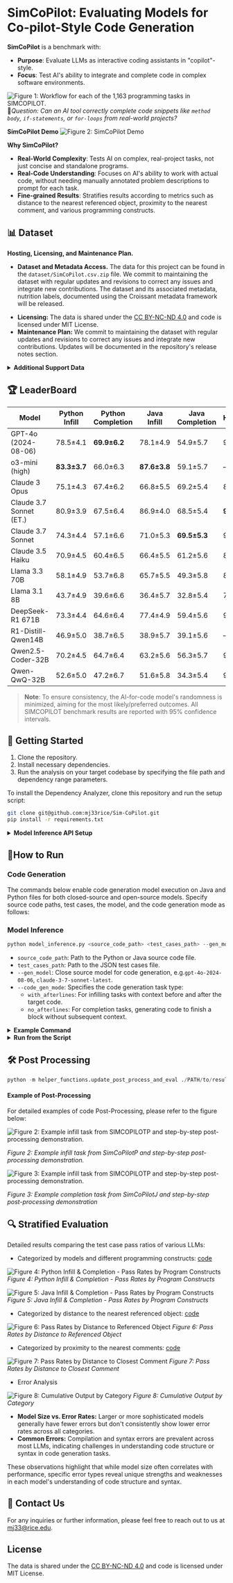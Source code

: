 # SimCoPilot: Evaluating Models for Co-pilot-Style Code Generation
**SimCoPilot** is a benchmark with:
- **Purpose**: Evaluate LLMs as interactive coding assistants in "copilot"-style.
- **Focus**: Test AI's ability to integrate and complete code in complex software environments.

![Figure 1: Workflow for each of the 1,163 programming tasks in SIMCOPILOT.](figures/Workflow.png)
🤔*Question: Can an AI tool correctly complete code snippets like `method body`, `if-statements`, or `for-loops` from real-world projects?*


<!-- <p align="center">
  <img src="./figures/SimCoPilot_hd.gif" alt="SimCoPilot Demo"/><br>
  <em>SimCoPilot Demo</em>
</p> -->
**SimCoPilot Demo**
![Figure 2: SimCoPilot Demo](./figures/SimCoPilot_hd.gif)


**Why SimCoPilot?**
- **Real-World Complexity**: Tests AI on complex, real-project tasks, not just concise and standalone programs.
- **Real-Code Understanding**: Focuses on AI's ability to work with actual code, without needing manually annotated problem descriptions to prompt for each task.
- **Fine-grained Results**: Stratifies results according to metrics such as distance to the nearest referenced object, proximity to the nearest comment, and various programming constructs.

## 📊 Dataset


<!-- The data for this project can be found in the ` dataset/SimCoPilot.csv.zip` file.  -->

**Hosting, Licensing, and Maintenance Plan.**
- **Dataset and Metadata Access.** The data for this project can be found in the `dataset/SimCoPilot.csv.zip` file. We commit to maintaining the dataset with regular updates and revisions to correct any issues and integrate new contributions. The dataset and its associated metadata, nutrition labels, documented using the Croissant metadata framework will be released.
<!-- - **Dataset and Metadata Access.** The dataset and its associated metadata, documented using the Croissant metadata framework, can be viewed and downloaded at [Huggingface Datasets:SimCoPilot](https://huggingface.co/datasets/mj33/SimCoPilot). -->
<!-- The data nutrition label can be found at [Data Nutrition Label](https://github.com/mj33rice/SimCoPilot/tree/main/dataset#data-nutrition-label). -->
- **Licensing:** The data is shared under the [CC BY-NC-ND 4.0](https://creativecommons.org/licenses/by-nc-nd/4.0/) and code is licensed under MIT License.
- **Maintenance Plan:** We commit to maintaining the dataset with regular updates and revisions to correct any issues and integrate new contributions. Updates will be documented in the repository's release notes section.

<details>
<summary><b>Additional Support Data</b></summary>

The extended dataset and supplementary materials can be downloaded from our [Google Drive repository](https://drive.google.com/drive/folders/1FCyPWQO3cQKxtJbQIGWzaE6G4tE5cmJa?usp=sharing).

**Download Instructions:**
1. Access the Google Drive link above
2. Download the required files
3. Extract and place the downloaded files in `./example_code/Python/Image_Filtering/` directory
4. Ensure the directory structure matches the expected paths in the code examples

```bash
# Create directory if it doesn't exist
mkdir -p ./example_code/Python/Image_Filtering/

# Place downloaded files in the directory
cp /path/to/downloaded/files/* ./example_code/Python/Image_Filtering/
```
</details>

## 🏆 LeaderBoard
| Model                          | Python Infill     | Python Completion    | Java Infill       | Java Completion       | HumEval |
|--------------------------------|-------------------|----------------------|-------------------|-----------------------|--------|
| GPT-4o (2024-08-06)            | 78.5±4.1          | **69.9±6.2**         | 78.1±4.9          | 54.9±5.7              | 92.7   |
| o3-mini (high)                 | **83.3±3.7**      | 66.0±6.3             | **87.6±3.8**      | 59.1±5.7              | —      |
| Claude 3 Opus                  | 75.1±4.3          | 67.4±6.2             | 66.8±5.5          | 69.2±5.4              | 84.9   |
| Claude 3.7 Sonnet (ET.)        | 80.9±3.9          | 67.5±6.4             | 86.9±4.0          | 68.5±5.4              | **97.8** |
| Claude 3.7 Sonnet              | 74.3±4.4          | 57.1±6.6             | 71.0±5.3          | **69.5±5.3**          | 94.9   |
| Claude 3.5 Haiku               | 70.9±4.5          | 60.4±6.5             | 66.4±5.5          | 61.2±5.6              | 88.1   |
| Llama 3.3 70B                  | 58.1±4.9          | 53.7±6.8             | 65.7±5.5          | 49.3±5.8              | 88.4   |
| Llama 3.1 8B                   | 43.7±4.9          | 39.6±6.6             | 36.4±5.7          | 32.8±5.4              | 72.6   |
| DeepSeek-R1 671B               | 73.3±4.4          | 64.6±6.4             | 77.4±4.9          | 59.4±5.6              | 97.7   |
| R1-Distill-Qwen14B             | 46.9±5.0          | 38.7±6.5             | 38.9±5.7          | 39.1±5.6              | —      |
| Qwen2.5-Coder-32B              | 70.2±4.5          | 64.7±6.4             | 63.2±5.6          | 56.3±5.7              | 92.1   |
| Qwen-QwQ-32B                   | 52.6±5.0          | 47.2±6.7             | 51.6±5.8          | 34.3±5.4              | 97.6   |
> **Note**: To ensure consistency, the AI-for-code model's randomness is minimized, aiming for the most likely/preferred outcomes. All SIMCOPILOT benchmark results are reported with 95% confidence intervals.
## 🚀 Getting Started

1. Clone the repository.
2. Install necessary dependencies.
3. Run the analysis on your target codebase by specifying the file path and dependency range parameters.

To install the Dependency Analyzer, clone this repository and run the setup script:

```bash
git clone git@github.com:mj33rice/Sim-CoPilot.git
pip install -r requirements.txt
```

<details>
<summary><b>Model Inference API Setup</b></summary>
1. Install the necessary Python packages:

```bash
pip install anthropic together
```
2. Open your terminal and type the following command:
```bash
nano ~/.bash_profile 
```
If you’re using a newer version of macOS, you might need to use `~/.zshrc` instead:
(or nano ~/.zshrc if you’re using a newer version of macOS)
```bash
nano ~/.zshrc
```
3. Add the following line to the file, replacing `your-api-key-here` with your actual API key:
```bash
 export ANTHROPIC_API_KEY='your-api-key-here' 
```
 If you're using OpenAI, use this line instead:
```bash
 export OPENAI_API_KEY='your-api-key-here'
```
If you're using platform such as Together AI for open source model inference, use this line instead:
```bash
export TOGETHER_API_KEY='your-api-key-here'
```

4. Save the file and exit the editor (press `Ctrl+O`, then `Enter`, then `Ctrl+X`)
5. Load the updated profile by running: 

```bash
source ~/.bash_profile (or source ~/.zshrc)
```
</details> 


## 🏃How to Run

### Code Generation 

The commands below enable code generation model execution on Java and Python files for both closed-source and open-source models. Specify source code paths, test cases, the model, and the code generation mode as follows:

### Model Inference
```python
python model_inference.py <source_code_path> <test_cases_path> --gen_model <model_name> --code_gen_mode <mode>
```

- `source_code_path`: Path to the Python or Java source code file. 
- `test_cases_path`: Path to the JSON test cases file.
- `--gen_model`: Close source model for code generation, e.g.`gpt-4o-2024-08-06`, `claude-3-7-sonnet-latest`.
- `--code_gen_mode`: Specifies the code generation task type:
    - `with_afterlines`: For infilling tasks with context before and after the target code.
    - `no_afterlines`: For completion tasks, generating code to finish a block without subsequent context.
  

<details>
<summary><b>Example Command</b></summary>

Code generation script with specific parameters, you can use the following command:
This command specifies the use of the `gpt-4o-2024-08-06`models for code generation with the mode set to `with_afterlines` indicating that the generation should consider both the preceding and following context.
```python
#Specifiy Model to Run
python model_inference.py \
./example_code/Python/simplex_method/simplex_method.py \
./example_code/Python/simplex_method/simplex_method.json \
--read_dependency_results --update_def_line \
--gen_model gpt-4o-2024-08-06 \
--code_gen_mode with_afterlines
```
</details> 


<details>
<summary><b>Run from the Script</b></summary>

```bash
#For Python tasks
chmod +x run_python_paral.sh
./run_python_paral.sh

#For Java tasks
chmod +x run_java_paral.sh
./run_java_paral.sh
```
</details>


## 🛠 Post Processing 
```python
python -m helper_functions.update_post_process_and_eval ./PATH/to/result_folder
```

#### Example of Post-Processing

For detailed examples of code Post-Processing, please refer to the figure below:

![Figure 2: Example infill task from SIMCOPILOTP and step-by-step post-processing demonstration.](figures/Python_infill_post_processing_example.png)

*Figure 2: Example infill task from SimCoPilotP and step-by-step post-processing demonstration.*

![Figure 3: Example infill task from SIMCOPILOTP and step-by-step post-processing demonstration.](figures/Java_infill_post_processing_example.png)

*Figure 3: Example completion task from SimCoPilotJ and step-by-step post-processing demonstration*

## 🔍 Stratified Evaluation
Detailed results comparing the test case pass ratios of various LLMs:  
- Categorized by models and different programming constructs: [code](helper_functions/code_gen_result_display.ipynb)

![Figure 4: Python Infill & Completion - Pass Rates by Program Constructs](./figures/Python_Construct_v2_jpeg.jpg)
*Figure 4: Python Infill & Completion - Pass Rates by Program Constructs*

![Figure 5: Java Infill & Completion - Pass Rates by Program Constructs](./figures/Java_Construct_v2_jpeg.jpg)
*Figure 5: Java Infill & Completion - Pass Rates by Program Constructs*
<!-- <table>
  <tr>
    <td align="center" colspan="2">
      <img src="./figures/Python_Construct_v2_jpeg.jpg" alt="Python Infill & Completion" style="width: 100%; height: auto;"/><br>
      <em>Python Infill & Completion</em>
    </td>
  </tr>
  <tr>
    <td align="center" colspan="2">
      <img src="./figures/Java_Construct_v2_jpeg.jpg" alt="Java Infill & Completion" style="width: 100%; height: auto;"/><br>
      <em>Java Infill & Completion</em>
    </td>
  </tr>
</table> -->

<!-- <p align="center">
  <em>Pass Rates by Program Constructs</em>
</p> -->

- Categorized by distance to the nearest referenced object: [code](helper_functions/horizon_dist.ipynb)

<!-- <p align="center">
    <img src="./figures/Pass_rate_group_by_ref_dist_w_errbar_compressed_jpeg.jpg" alt="Pass Rates by Distance to Referenced Object"/><br>
    <em>Pass Rates by Distance to Referenced Object</em>
</p> -->
![Figure 6: Pass Rates by Distance to Referenced Object](./figures/Pass_rate_group_by_ref_dist_w_errbar_compressed_jpeg.jpg)
*Figure 6: Pass Rates by Distance to Referenced Object*

- Categorized by proximity to the nearest comments: [code](helper_functions/get_comment_dist.ipynb)

<!-- <p align="center">
  <img src="./figures/group_by_comment_dist_w_errbar_compressed_jpeg.jpg" alt="Pass Rates by Distance to Closest Comment"/><br>
  <em>Pass Rates by Distance to Closest Comment</em>
</p> -->
![Figure 7: Pass Rates by Distance to Closest Comment](./figures/group_by_comment_dist_w_errbar_compressed_jpeg.jpg)
*Figure 7: Pass Rates by Distance to Closest Comment*

- Error Analysis
<!-- <p align="center">
  <img src="./figures/Error_Analysis_compressed_600_jpeg.jpg" alt="Error Analysis"/><br>
  <em>Cumulative Output by Category</em>
</p> -->
![Figure 8: Cumulative Output by Category](./figures/Error_Analysis_compressed_600_jpeg.jpg)
*Figure 8: Cumulative Output by Category*

- **Model Size vs. Error Rates:** Larger or more sophisticated models generally have fewer errors but don't consistently show lower error rates across all categories.
- **Common Errors:** Compilation and syntax errors are prevalent across most LLMs, indicating challenges in understanding code structure or syntax in code generation tasks.

These observations highlight that while model size often correlates with performance, specific error types reveal unique strengths and weaknesses in each model's understanding of code structure and syntax.

## 📧 Contact Us 

For any inquiries or further information, please feel free to reach out to us at [mj33@rice.edu](mailto:mj33@rice.edu).

## License

The data is shared under the [CC BY-NC-ND 4.0](https://creativecommons.org/licenses/by-nc-nd/4.0/) and code is licensed under MIT License.
